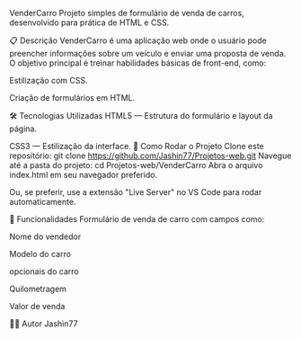 VenderCarro
Projeto simples de formulário de venda de carros, desenvolvido para prática de HTML e CSS.

📋 Descrição
VenderCarro é uma aplicação web onde o usuário pode preencher informações sobre um veículo e enviar uma proposta de venda. O objetivo principal é treinar habilidades básicas de front-end, como:

Estilização com CSS.

Criação de formulários em HTML.

🛠️ Tecnologias Utilizadas
HTML5 — Estrutura do formulário e layout da página.

CSS3 — Estilização da interface.
🚀 Como Rodar o Projeto
Clone este repositório:
git clone https://github.com/Jashin77/Projetos-web.git
Navegue até a pasta do projeto:
cd Projetos-web/VenderCarro
Abra o arquivo index.html em seu navegador preferido.

Ou, se preferir, use a extensão "Live Server" no VS Code para rodar automaticamente.

🎯 Funcionalidades
Formulário de venda de carro com campos como:

Nome do vendedor

Modelo do carro

opcionais do carro

Quilometragem

Valor de venda

👨‍💻 Autor
Jashin77

